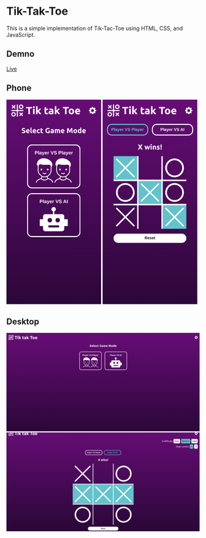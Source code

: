 # Tik-Tak-Toe
This is a simple implementation of Tik-Tac-Toe using HTML, CSS, and JavaScript.

## Demno
[Live](https://tik-tak-toe-lewocz.netlify.app/)

## Phone

<div>
<img src="img/tik-tac-toe-phone1.png" width="49%" display="inline"/>
<img src="img/tik-tac-toe-phone2.png" width="49%" display="inline"/>
</div>

## Desktop

<img src="img/tik-tac-toe-desktop1.png"/>
<img src="img/tik-tac-toe-desktop2.png"/>